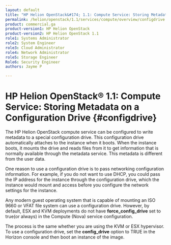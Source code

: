 ```yaml
---
layout: default
title: "HP Helion OpenStack&#174; 1.1: Compute Service: Storing Metadata on a Configuration Drive"
permalink: /helion/openstack/1.1/services/compute/overview/configdrive
product: commercial.ga
product-version1: HP Helion OpenStack
product-version2: HP Helion OpenStack 1.1
role1: Systems Administrator 
role2: System Engineer
role3: Cloud Administrator
role4: Network Administrator
role5: Storage Engineer
Role6: Security Engineer
authors: Jayme P

---
```

<!--PUBLISHED-->

<script>

function PageRefresh {
onLoad="window.refresh"
}

PageRefresh();

</script>

<!-- <p style="font-size: small;"> <a href="/helion/openstack/1.1/services/tripleo/overview/">&#9664; PREV</a> | <a href="/helion/openstack/1.1/services/overview/">&#9650; UP</a> | <a href="/helion/openstack/1.1/services/identity/overview/"> NEXT &#9654</a> </p> -->

# HP Helion OpenStack&#174; 1.1: Compute Service: Storing Metadata on a Configuration Drive {#configdrive}

The HP Helion OpenStack compute service can be configured to write metadata to a special configuration drive. This configuration drive automatically attaches to the instance when it boots. When the instance boots, it mounts the drive and reads files from it to get information that is normally available through the metadata service. This metadata is different from the user data.

One reason to use a configuration drive is to pass networking configuration information. For example, if you do not want to use DHCP, you could pass the IP address for the instance through the configuration drive, which the instance would mount and access before you configure the network settings for the instance.

Any modern guest operating system that is capable of mounting an ISO 9660 or VFAT file system can use a configuration drive. However, by default, ESX and KVM deployments do not have **force&#095;config_drive** set to true(or always) in the Compute (Nova) service configuration.

The process is the same whether you are using the KVM or ESX hypervisor.
To use a configuration drive, set the **config_drive** option to TRUE in the Horizon console and then boot an instance of the image.


